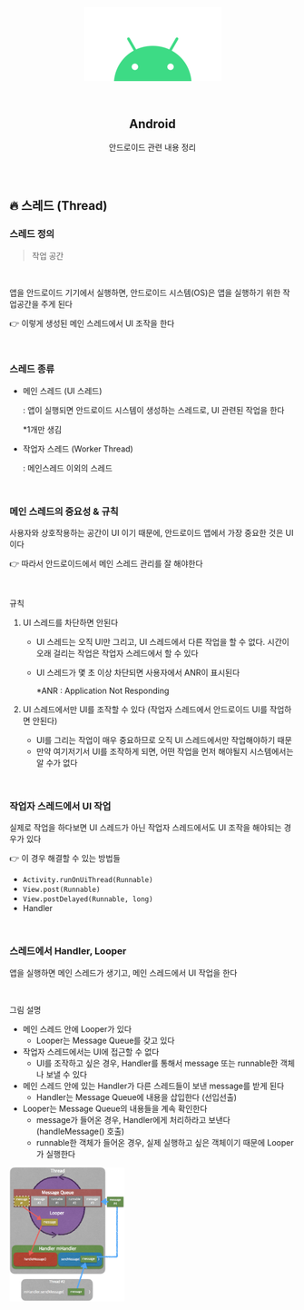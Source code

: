 <div align="center">
  <p>
    <img src="../README.assets/android.png">
  </p>
  <br>
  <h2>Android</h2>
  <p>안드로이드 관련 내용 정리</p>
  <br>
  <br>
</div>


## 🔥 스레드 (Thread)

### 스레드 정의

> 작업 공간

<br>

앱을 안드로이드 기기에서 실행하면, 안드로이드 시스템(OS)은 앱을 실행하기 위한 작업공간을 주게 된다

👉 이렇게 생성된 메인 스레드에서 UI 조작을 한다

<br>

### 스레드 종류

- 메인 스레드 (UI 스레드)

  : 앱이 실행되면 안드로이드 시스템이 생성하는 스레드로, UI 관련된 작업을 한다

  *1개만 생김

- 작업자 스레드 (Worker Thread)

  : 메인스레드 이외의 스레드

<br>

### 메인 스레드의 중요성 & 규칙

사용자와 상호작용하는 공간이 UI 이기 때문에, 안드로이드 앱에서 가장 중요한 것은 UI 이다

👉 따라서 안드로이드에서 메인 스레드 관리를 잘 해야한다

<br>

규칙

1. UI 스레드를 차단하면 안된다

   - UI 스레드는 오직 UI만 그리고, UI 스레드에서 다른 작업을 할 수 없다. 시간이 오래 걸리는 작업은 작업자 스레드에서 할 수 있다

   - UI 스레드가 몇 초 이상 차단되면 사용자에서 ANR이 표시된다

     *ANR : Application Not Responding

2. UI 스레드에서만 UI를 조작할 수 있다 (작업자 스레드에서 안드로이드 UI를 작업하면 안된다)
   - UI를 그리는 작업이 매우 중요하므로 오직 UI 스레드에서만 작업해야하기 때문
   - 만약 여기저기서 UI를 조작하게 되면, 어떤 작업을 먼저 해야될지 시스템에서는 알 수가 없다

<br>

### 작업자 스레드에서 UI 작업

실제로 작업을 하다보면 UI 스레드가 아닌 작업자 스레드에서도 UI 조작을 해야되는 경우가 있다

👉 이 경우 해결할 수 있는 방법들

- `Activity.runOnUiThread(Runnable)`
- `View.post(Runnable)`
- `View.postDelayed(Runnable, long)`
- Handler

<br>

### 스레드에서 Handler, Looper

앱을 실행하면 메인 스레드가 생기고, 메인 스레드에서 UI 작업을 한다

<br>

그림 설명

- 메인 스레드 안에 Looper가 있다
  - Looper는 Message Queue를 갖고 있다
- 작업자 스레드에서는 UI에 접근할 수 없다
  - UI를 조작하고 싶은 경우, Handler를 통해서 message 또는 runnable한 객체나 보낼 수 있다
- 메인 스레드 안에 있는 Handler가 다른 스레드들이 보낸 message를 받게 된다
  - Handler는 Message Queue에 내용을 삽입한다 (선입선출)
- Looper는 Message Queue의 내용들을 계속 확인한다
  - message가 들어온 경우, Handler에게 처리하라고 보낸다 (handleMessage() 호출)
  - runnable한 객체가 들어온 경우, 실제 실행하고 싶은 객체이기 때문에 Looper가 실행한다

<img src="../README.assets/thread.png" alt="thread.png" align="center" width="40%" />
